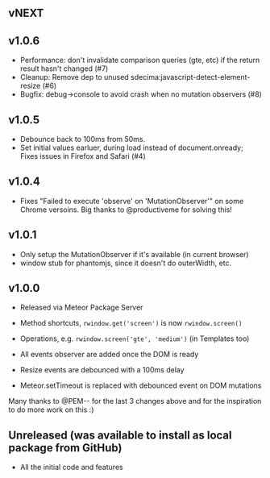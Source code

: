 ## vNEXT

## v1.0.6

* Performance: don't invalidate comparison queries (gte, etc) if the return
  result hasn't changed (#7)
* Cleanup: Remove dep to unused sdecima:javascript-detect-element-resize (#6)
* Bugfix: debug->console to avoid crash when no mutation observers (#8)

## v1.0.5

* Debounce back to 100ms from 50ms.
* Set initial values earluer, during load instead of document.onready;
  Fixes issues in Firefox and Safari (#4)

## v1.0.4

* Fixes "Failed to execute 'observe' on 'MutationObserver'" on some Chrome
  versoins.  Big thanks to @productiveme for solving this!

## v1.0.1

* Only setup the MutationObserver if it's available (in current browser)
* window stub for phantomjs, since it doesn't do outerWidth, etc.

## v1.0.0

* Released via Meteor Package Server
* Method shortcuts, `rwindow.get('screen')` is now `rwindow.screen()`
* Operations, e.g. `rwindow.screen('gte', 'medium')` (in Templates too)

* All events observer are added once the DOM is ready
* Resize events are debounced with a 100ms delay
* Meteor.setTimeout is replaced with debounced event on DOM mutations

Many thanks to @PEM-- for the last 3 changes above and for the
inspiration to do more work on this :)

## Unreleased (was available to install as local package from GitHub)

* All the initial code and features